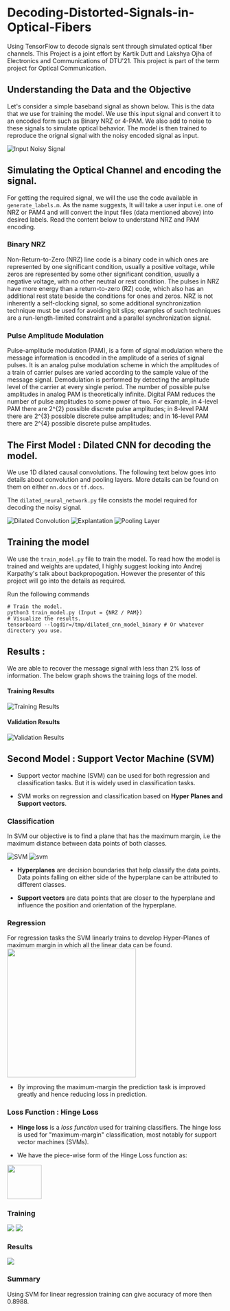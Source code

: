 # Decoding-Distorted-Signals-in-Optical-Fibers

Using TensorFlow to decode signals sent through simulated optical fiber channels. This Project is a joint effort by Kartik Dutt and Lakshya Ojha of Electronics and Communications of DTU'21.
This project is part of the term project for Optical Communication.

## Understanding the Data and the Objective

Let's consider a simple baseband signal as shown below. This is the data that we use for training the model. We use this input signal and convert it to an encoded form such as Binary NRZ or 4-PAM. We also add to noise to these signals to simulate optical behavior. The model is then trained to reproduce the orignal signal with the noisy encoded signal as input.

![Input Noisy Signal](images/input_noisy_signal.png)

## Simulating the Optical Channel and encoding the signal.

For getting the required signal, we will the use the code available in `generate_labels.m`. As the name suggests, It will take a user input i.e. one of NRZ or PAM4 and will convert the input files (data mentioned above) into desired labels. Read the content below to understand NRZ and PAM encoding.

### Binary NRZ

Non-Return-to-Zero (NRZ) line code is a binary code in which ones are represented by one significant condition, usually a positive voltage, while zeros are represented by some other significant condition, usually a negative voltage, with no other neutral or rest condition. The pulses in NRZ have more energy than a return-to-zero (RZ) code, which also has an additional rest state beside the conditions for ones and zeros. NRZ is not inherently a self-clocking signal, so some additional synchronization technique must be used for avoiding bit slips; examples of such techniques are a run-length-limited constraint and a parallel synchronization signal.

### Pulse Amplitude Modulation

Pulse-amplitude modulation (PAM), is a form of signal modulation where the message information is encoded in the amplitude of a series of signal pulses. It is an analog pulse modulation scheme in which the amplitudes of a train of carrier pulses are varied according to the sample value of the message signal. Demodulation is performed by detecting the amplitude level of the carrier at every single period. 
The number of possible pulse amplitudes in analog PAM is theoretically infinite. Digital PAM reduces the number of pulse amplitudes to some power of two. For example, in 4-level PAM there are  2^{2} possible discrete pulse amplitudes; in 8-level PAM there are 2^{3} possible discrete pulse amplitudes; and in 16-level PAM there are 2^{4} possible discrete pulse amplitudes.

## The First Model : Dilated CNN for decoding the model.

We use 1D dilated causal convolutions. The following text below goes into details about convolution and pooling layers. More details can be found on them on either `nn.docs` or `tf.docs`.

The `dilated_neural_network.py` file consists the model required for decoding the noisy signal.

![Dilated Convolution](images/dilated_conv.png)
![Explantation](images/explanation_1.png)
![Pooling Layer](images/pooling_layer.png)

## Training the model

We use the `train_model.py` file to train the model. To read how the model is trained and weights are updated, I highly suggest looking into Andrej Karpathy's talk about backpropogation. However the presenter of this project will go into the details as required.

Run the following commands
```
# Train the model.
python3 train_model.py (Input = {NRZ / PAM})
# Visualize the results.
tensorboard --logdir=/tmp/dilated_cnn_model_binary # Or whatever directory you use.
```
## Results :

We are able to recover the message signal with less than 2% loss of information. The below graph shows the training logs of the model.

#### Training Results

![Training Results](images/train_loss.png)

#### Validation Results


![Validation Results](images/val_loss.png)

## Second Model : Support Vector Machine (SVM)

* Support vector machine (SVM) can be used for both regression and classification tasks. But it is widely used in classification tasks.

* SVM works on regression and classification based on **Hyper Planes and Support vectors**. 

### Classification
In SVM our objective is to find a plane that has the maximum margin, i.e the maximum distance between data points of both classes.

![SVM](https://miro.medium.com/max/363/0*9jEWNXTAao7phK-5.png)      ![svm](https://miro.medium.com/max/363/0*0o8xIA4k3gXUDCFU.png)

* **Hyperplanes** are decision boundaries that help classify the data points. Data points falling on either side of the hyperplane can be attributed to different classes.

* **Support vectors** are data points that are closer to the hyperplane and influence the position and orientation of the hyperplane.

### Regression
For regression tasks the SVM linearly trains to develop Hyper-Planes of maximum margin in which all the linear data can be found.
<img src = "https://cdn.analyticsvidhya.com/wp-content/uploads/2020/03/SVR1.png" height = 300>

* By improving the maximum-margin the prediction task is improved greatly and hence reducing loss in prediction.

### Loss Function : Hinge Loss

* **Hinge loss** is a *loss function* used for training classifiers. The hinge loss is used for "maximum-margin" classification, most notably for support vector machines (SVMs).

* We have the piece-wise form of the Hinge Loss function as:
<img src = "https://miro.medium.com/max/536/1*3xErahGeTFnbDiRuNXjAuA.png" height = 80>

### Training

<img src = "images/svm.png">
<img src = "images/svm_prediction.png">

### Results

<img src = "https://3qeqpr26caki16dnhd19sv6by6v-wpengine.netdna-ssl.com/wp-content/uploads/2018/11/Line-Plots-of-Cross-Entropy-Loss-and-Classification-Accuracy-over-Training-Epochs-on-the-Blobs-Multi-Class-Classification-Problem.png">

### Summary
Using SVM for linear regression training can give accuracy of more then 0.8988.
